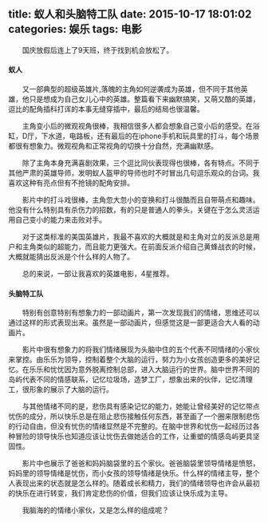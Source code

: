 title: 蚁人和头脑特工队
date: 2015-10-17 18:01:02
categories: 娱乐
tags: 电影
---
&emsp;&emsp;国庆放假后连上了9天班，终于找到机会放松了。
#### 蚁人

&emsp;&emsp;又一部典型的超级英雄片,落魄的主角如何逆袭成为英雄，但不同于其他英雄，他只是想成为自己女儿心中的英雄。整篇看下来幽默搞笑，又萌又酷的英雄，逗比的配角插科打诨的本事无缝穿插中，最后的结局也很温馨。  

&emsp;&emsp;主角变小后的微观视角很棒，我相信很多人都会想象自己变小后的感受。在浴缸，D厅，下水道，电路板，还有最后的在iphone手机和玩具里的打斗，每个场景都很有想象力。微观视角和正常视角的切换十分自然，充满幽默感。

&emsp;&emsp;除了主角本身充满喜剧效果，三个逗比同伙表现得也很棒，各有特点。不同于其他严肃的英雄导师，发明蚁人盔甲的导师也时不时冒出几句逗乐观众的台词。我喜欢这种有亮点但有不抢镜的配角安排。

&emsp;&emsp;影片中的打斗戏很棒，主角忽大忽小的变换和打斗很酷而且自带萌点和趣味。他没有什么特别具有杀伤力的招数，有的只是普通人的拳头，关键在于怎么灵活运用自己变小的能力来击败对手。

&emsp;&emsp;对于这类标准的美国英雄片，我最不喜欢的大概就是和主角对立的反派总是用户和主角类似的超能力，而且能力更强大。在前面反派介绍自己黄蜂战衣的时候，大概就能猜出反派是个什么样的人物了。

&emsp;&emsp;总的来说，一部让我喜欢的英雄电影，4星推荐。

#### 头脑特工队

&emsp;&emsp;特别有创意特别有想象力的一部动画片，第一次发现我们的情绪，思维还可以通过这样的形式表现出来。虽然是一部动画片，但感觉这是一部更适合大人看的动画片。

&emsp;&emsp;影片中很有想象力的将我们情绪展现为头脑中住的五个代表不同情绪的小家伙来掌控。由乐乐为领导，控制着整个大脑的运行，努力为小女孩创造更多的美好记忆。在乐乐和忧忧因为意外脱离控制总部，进入大脑运行的世界。脑中世界不同的岛屿代表不同的情感联系，记忆垃圾场，造梦工厂，想象出来的伙伴，记忆清理工，很形象的展示了大脑的运行。

&emsp;&emsp;与其他情绪不同的是，悲伤具有感染记忆的能力，她能让曾经美好的记忆带点忧伤的成分，所以快乐总是在阻止悲伤接触任何东西，甚至画了一个圈来限制悲伤的行动自由，但没有忧伤的情绪显然是不完整的。在脑中世界和忧伤一起经历过各种冒险的领导快乐也知道应该让忧伤去做她适合的工作，让重塑的情感岛屿更具坚固性。

&emsp;&emsp;影片中也展示了爸爸和妈妈脑袋里的五个家伙。爸爸脑袋里领导情绪是愤怒，妈妈里的领导情绪是忧伤，而小女孩的领导情绪是快乐。什么样的情绪主导，整个人表现出来的状态就是怎么样的。随着成长和精力，我们的情绪领导也许会从最初的快乐在进行转变，我们肯定悲伤的价值，但我们应该让快乐成为主导。

&emsp;&emsp;我脑海的的情绪小家伙，又是怎么样的组成呢？